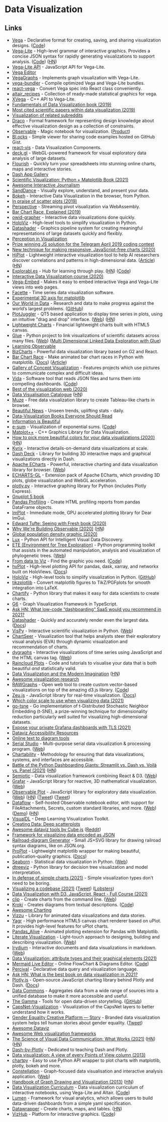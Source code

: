 # Data Visualization

## Links

- [Vega](http://vega.github.io/) - Declarative format for creating, saving, and sharing visualization designs. ([Code](https://github.com/vega/vega))
- [Vega-Lite](https://vega.github.io/vega-lite/) - High-level grammar of interactive graphics. Provides a concise JSON syntax for rapidly generating visualizations to support analysis. ([Code](https://github.com/vega/vega-lite)) ([HN](https://news.ycombinator.com/item?id=24937954))
- [Vega-Lite API](https://github.com/vega/vega-lite-api) - JavaScript API for Vega-Lite.
- [Vega Editor](https://vega.github.io/editor/#/)
- [VegaGraphs](https://github.com/JuliaGraphs/VegaGraphs.jl) - Implements graph visualization with Vega-Lite.
- [vega-bundler](https://github.com/vega/vega-bundler) - Compile optimized Vega and Vega-Lite bundles.
- [react-vega](https://github.com/vega/react-vega) - Convert Vega spec into React class conveniently.
- [altair_recipes](https://github.com/piccolbo/altair_recipes) - Collection of ready-made statistical graphics for vega.
- [XVega](https://github.com/QuantStack/xvega) - C++ API to Vega-Lite.
- [Fundamentals of Data Visualization book (2019)](https://serialmentor.com/dataviz/)
- [Most cited scientific papers within data visualization (2019)](https://www.reddit.com/r/dataisbeautiful/comments/am2xk4/most_cited_scientific_papers_within_data/)
- [Visualization of related subreddits](https://github.com/anvaka/sayit)
- [Draco](https://github.com/uwdata/draco) - Formal framework for representing design knowledge about effective visualization design as a collection of constraints.
- [Observable](https://observablehq.com/) - Magic notebook for visualization. ([Product](https://observablehq.com/product))
- [Bl.ocks](https://bl.ocks.org/) - Simple viewer for sharing code examples hosted on GitHub Gist.
- [react-vis](https://github.com/uber/react-vis) - Data Visualization Components.
- [deck.gl](https://deck.gl/#/) - WebGL-powered framework for visual exploratory data analysis of large datasets.
- [Flourish](https://flourish.studio/) - Quickly turn your spreadsheets into stunning online charts, maps and interactive stories.
- [Dash App Gallery](https://dash-gallery.plotly.host/Portal/)
- [Scientific Visualization: Python + Matplotlib Book (2021)](https://github.com/rougier/scientific-visualization-book)
- [Awesome Interactive Journalism](https://github.com/wbkd/awesome-interactive-journalism)
- [SandDance](https://github.com/microsoft/SandDance) - Visually explore, understand, and present your data.
- [Bokeh](https://github.com/bokeh/bokeh) - Interactive Data Visualization in the browser, from Python.
- [In praise of scatter plots (2019)](https://johnwickerson.wordpress.com/2019/10/22/scatter-plots/)
- [Perspective](https://github.com/finos/perspective/) - Streaming pivot visualization via WebAssembly.
- [Bar Chart Race, Explained (2019)](https://observablehq.com/@d3/bar-chart-race-explained)
- [owid-grapher](https://github.com/owid/owid-grapher) - Interactive data visualizations done quickly.
- [HoloViz](http://holoviz.org/) - High-level tools to simplify visualization in Python.
- [Datashader](https://datashader.org/) - Graphics pipeline system for creating meaningful representations of large datasets quickly and flexibly.
- [Perception in Visualization](https://www.csc2.ncsu.edu/faculty/healey/PP/index.html)
- [Prize winning JS solution for the Telegram April 2019 coding contest](https://github.com/Finesse/telegram-chart)
- [New technique for making responsive, JavaScript-free charts (2020)](https://dev.to/richharris/a-new-technique-for-making-responsive-javascript-free-charts-gmp)
- [HiPlot](https://github.com/facebookresearch/hiplot) - Lightweight interactive visualization tool to help AI researchers discover correlations and patterns in high-dimensional data. ([Article](https://ai.facebook.com/blog/hiplot-high-dimensional-interactive-plots-made-easy/)) ([HN](https://news.ycombinator.com/item?id=22270727))
- [Explorabl.es](https://explorabl.es/) - Hub for learning through play. ([HN](https://news.ycombinator.com/item?id=22368323)) ([Code](https://github.com/explorableexplanations/explorableexplanations.github.io))
- [Interactive Data Visualization course (2020)](http://vis.csail.mit.edu/classes/6.894/)
- [Vega-Embed](https://github.com/vega/vega-embed) - Makes it easy to embed interactive Vega and Vega-Lite views into web pages.
- [Facette](https://github.com/facette/facette) - Time series data visualization software.
- [Experimental 3D axis for matplotlib](https://github.com/rougier/matplotlib-3d)
- [Our World in Data](https://ourworldindata.org/) - Research and data to make progress against the world’s largest problems. ([GitHub](https://github.com/owid))
- [PlotJuggler](https://github.com/facontidavide/PlotJuggler) - QT5 based application to display time series in plots, using an intuitive "drag and drop" interface. ([Web](https://plotjuggler.io/)) ([HN](https://news.ycombinator.com/item?id=25357714))
- [Lightweight Charts](https://github.com/tradingview/lightweight-charts) - Financial lightweight charts built with HTML5 canvas.
- [Glue](https://github.com/glue-viz/glue) - Python project to link visualizations of scientific datasets across many files. ([Web](http://glueviz.org/index.html)) ([Multi Dimensional Linked Data Exploration with Glue](https://www.youtube.com/watch?v=TkMZ9gZ8xtk))
- [Learning Observable](https://www.youtube.com/playlist?list=PLOHIJAFwtkEfEsafMd9BY3KWsRrz7FV5e)
- [BizCharts](https://github.com/alibaba/BizCharts) - Powerful data visualization library based on G2 and React.
- [Bar Chart Race](https://github.com/dexplo/bar_chart_race/) - Make animated bar chart races in Python with matplotlib. ([Docs](https://www.dexplo.org/bar_chart_race/)) ([Article](https://www.dunderdata.com/blog/official-release-of-bar_chart_race-a-python-package-for-creating-animated-bar-chart-races))
- [Gallery of Concept Visualization](http://conceptviz.github.io/#/e30=) - Features projects which use pictures to communicate complex and difficult ideas.
- [Vida](https://vida.io/) - Software tool that reads JSON files and turns them into compelling dashboards. ([Code](https://github.com/vidalab/vida))
- [Best of the visualization web (2020)](https://www.visualisingdata.com/2020/07/best-of-the-visualisation-web-april-2020/)
- [Data Visualisation Catalogue](https://datavizcatalogue.com/index.html) ([HN](https://news.ycombinator.com/item?id=23915694))
- [Muze](https://muzejs.org/) - Free data visualization library to create Tableau-like charts in browser.
- [Beautiful News](https://informationisbeautiful.net/beautifulnews/) - Unseen trends, uplifting stats - daily.
- [Data-Visualization Books Everyone Should Read](https://informationisbeautiful.net/visualizations/dataviz-books/)
- [Information is Beautiful](https://informationisbeautiful.net/)
- [e-sum](https://anvaka.github.io/e-sum/) - Visualization of exponential sums. ([Code](https://github.com/anvaka/e-sum))
- [Matplot++](https://github.com/alandefreitas/matplotplusplus) - C++ Graphics Library for Data Visualization.
- [How to pick more beautiful colors for your data visualizations (2020)](https://blog.datawrapper.de/beautifulcolors/) ([HN](https://news.ycombinator.com/item?id=24391049))
- [Kyrix](https://github.com/tracyhenry/Kyrix) - Interactive details-on-demand data visualizations at scale.
- [Dash Deck](https://github.com/plotly/dash-deck) - Library for building 3D interactive maps and graphical visualizations directly in Dash.
- [Apache ECharts](https://github.com/apache/incubator-echarts) - Powerful, interactive charting and data visualization library for browser. ([Web](https://echarts.apache.org/en/index.html))
- [ECHARTS-GL](https://github.com/ecomfe/echarts-gl) - Extension pack of Apache ECharts, which providing 3D plots, globe visualization and WebGL acceleration.
- [plotly.py](https://github.com/plotly/plotly.py) - Interactive graphing library for Python (includes Plotly Express).
- [Gnuplot 5 book](https://alogus.com/g5script/gnuplot5/)
- [Pandas Profiling](https://github.com/pandas-profiling/pandas-profiling) - Create HTML profiling reports from pandas DataFrame objects.
- [ImPlot](https://github.com/epezent/implot) - Immediate mode, GPU accelerated plotting library for Dear ImGui.
- [Edward Tufte: Seeing with Fresh book (2020)](https://www.edwardtufte.com/tufte/seeing-with-fresh-eyes)
- [Why We're Building Observable (2020)](https://observablehq.com/@observablehq/why-were-building-observable) ([HN](https://news.ycombinator.com/item?id=25161409))
- [Global population density graphic (2020)](https://twitter.com/undertheraedar/status/1332733136715780096)
- [Lux](https://github.com/lux-org/lux) - Python API for Intelligent Visual Data Discovery.
- [ETE (Environment for Tree Exploration)](https://github.com/etetoolkit/ete) - Python programming toolkit that assists in the automated manipulation, analysis and visualization of phylogenetic trees. ([Web](http://etetoolkit.org/))
- [From data to Viz](https://www.data-to-viz.com/) - Find the graphic you need. ([Code](https://github.com/holtzy/data_to_viz))
- [hvPlot](https://github.com/holoviz/hvplot) - High-level plotting API for pandas, dask, xarray, and networkx built on HoloViews. ([Docs](https://hvplot.holoviz.org/))
- [HoloViz](https://holoviz.org/) - High-level tools to simplify visualization in Python. ([GitHub](https://github.com/holoviz))
- [tikzplotlib](https://github.com/nschloe/tikzplotlib) - Convert matplotlib figures to TikZ/PGFplots for smooth integration into LaTeX.
- [Chartify](https://github.com/spotify/chartify) - Python library that makes it easy for data scientists to create charts.
- [G6](https://github.com/antvis/G6) - Graph Visualization Framework in TypeScript.
- [Ask HN: What low-code “dashboarding“ SaaS would you recommend in 2021?](https://news.ycombinator.com/item?id=25579379)
- [Datashader](https://github.com/holoviz/datashader) - Quickly and accurately render even the largest data. ([Docs](https://datashader.org/))
- [VisPy](https://github.com/vispy/vispy) - Interactive scientific visualization in Python. ([Web](http://vispy.org/))
- [ChartSeer](https://github.com/jeffjianzhao/ChartSeer) - Visualization tool that helps analysts steer their exploratory visual analysis (EVA) through dynamic visualization and recommendation of charts.
- [dygraphs](https://github.com/danvk/dygraphs) - Interactive visualizations of time series using JavaScript and the HTML canvas tag. ([Web](https://dygraphs.com/))
- [Raincloud Plots](https://github.com/RainCloudPlots/RainCloudPlots) - Code and tutorials to visualise your data that is both beautiful _and_ statistically valid.
- [Data Visualization and the Modern Imagination](https://exhibits.stanford.edu/dataviz/) ([HN](https://news.ycombinator.com/item?id=25916646))
- [Awesome visualization research](https://github.com/mathisonian/awesome-visualization-research)
- [RAWGraphs](https://rawgraphs.io/) - Open web tool to create custom vector-based visualizations on top of the amazing d3.js library. ([Code](https://github.com/rawgraphs/rawgraphs-app))
- [Zeu.js](https://github.com/shzlw/zeu) - JavaScript library for real-time visualization. ([Docs](https://shzlw.github.io/zeu/docs/introduction.html))
- [Which color scale to use when visualizing data (2021)](https://blog.datawrapper.de/which-color-scale-to-use-in-data-vis/)
- [go-tsne](https://github.com/danaugrs/go-tsne) - Go implementation of t-Distributed Stochastic Neighbor Embedding (t-SNE), a prize-winning technique for dimensionality reduction particularly well suited for visualizing high-dimensional datasets.
- [Expose your private Grafana dashboards with TLS (2021)](https://blog.alexellis.io/expose-grafana-dashboards/)
- [Dataviz Accessibility Resources](https://github.com/dataviza11y/resources)
- [Online text to diagram tools](https://xosh.org/text-to-diagram/)
- [Serial Studio](https://github.com/Serial-Studio/Serial-Studio) - Multi-purpose serial data visualization & processing program. ([Web](https://www.alex-spataru.com/serial-studio.html))
- [Chartability](https://chartability.fizz.studio/) - Methodology for ensuring that data visualizations, systems, and interfaces are accessible.
- [Battle of the Python Dashboarding Giants: Streamlit vs. Dash vs. Voilà vs. Panel (2021)](https://medium.datadriveninvestor.com/streamlit-vs-dash-vs-voil%C3%A0-vs-panel-battle-of-the-python-dashboarding-giants-177c40b9ea57) ([HN](https://news.ycombinator.com/item?id=26842510))
- [Semiotic](https://github.com/nteract/semiotic) - Data visualization framework combining React & D3. ([Web](https://semiotic.nteract.io/))
- [Grafar](https://github.com/thoughtspile/grafar) - JavaScript library for reactive, 3D mathematical visualization. ([Web](https://thoughtspile.github.io/grafar/#/))
- [Observable Plot](https://github.com/observablehq/plot) - JavaScript library for exploratory data visualization. ([Web](https://observablehq.com/@observablehq/plot)) ([HN](https://news.ycombinator.com/item?id=27036768)) ([Tweet](https://twitter.com/FrankElavsky/status/1389961152545890308)) ([Tweet](https://twitter.com/simonw/status/1389615048880914437))
- [Dataflow](https://github.com/asg017/dataflow) - Self-hosted Observable notebook editor, with support for FileAttachments, Secrets, custom standard libraries, and more. ([Web](https://alexgarcia.xyz/dataflow/)) ([Demo](https://observablehq.com/@asg017/introducing-dataflow)) ([HN](https://news.ycombinator.com/item?id=27145515))
- [VisualDL](https://github.com/PaddlePaddle/VisualDL) - Deep Learning Visualization Toolkit.
- [Creating Data: Deep scatterplots](http://creatingdata.us/techne/deep_scatterplots/#)
- [Awesome dataviz tools by Cube.js](https://awesome.cube.dev/) ([Reddit](https://www.reddit.com/r/programming/comments/o7poas/opensource_list_of_data_visualization_tools/))
- [Framework for visualizing data encoded as JSON](https://github.com/hediet/visualization)
- [Railroad-diagram Generator](https://github.com/tabatkins/railroad-diagrams) - Small JS+SVG library for drawing railroad syntax diagrams, like on JSON.org.
- [ProPlot](https://github.com/lukelbd/proplot) - Lightweight matplotlib wrapper for making beautiful, publication-quality graphics. ([Docs](https://proplot.readthedocs.io/en/latest/))
- [Seaborn](https://github.com/mwaskom/seaborn) - Statistical data visualization in Python. ([Web](https://seaborn.pydata.org/))
- [dtreeviz](https://github.com/parrt/dtreeviz) - Python library for decision tree visualization and model interpretation.
- [In defense of simple charts (2021)](https://blog.datawrapper.de/in-defense-of-simple-charts/) - Simple visualization types don’t need to be boring.
- [Visualizing a codebase (2021)](https://octo.github.com/projects/repo-visualization) ([Tweet](https://twitter.com/Wattenberger/status/1423259472919674882)) ([Lobsters](https://lobste.rs/s/ipghop/visualizing_codebase))
- [Data Visualization with D3, JavaScript, React - Full Course (2021)](https://www.youtube.com/watch?v=2LhoCfjm8R4)
- [clip](https://github.com/asmuth/clip) - Create charts from the command line. ([Web](https://clip-lang.org/))
- [Kroki](https://kroki.io/) - Creates diagrams from textual descriptions. ([Code](https://github.com/yuzutech/kroki))
- [Awesome Charting](https://github.com/zingchart/awesome-charting)
- [Vizzu](https://github.com/vizzuhq/vizzu-lib) - Library for animated data visualizations and data stories.
- [Yagr](https://github.com/yandex-cloud/yagr) - High performance HTML5 canvas chart renderer based on uPlot. It provides high-level features for uPlot charts.
- [Pandas_Alive](https://github.com/JackMcKew/pandas_alive) - Animated plotting extension for Pandas with Matplotlib.
- [Literate Visualization](https://github.com/gicentre/litvis) - Light-touch approach to designing, building and describing visualization. ([Web](https://www.gicentre.net/litvis))
- [Irydium](https://github.com/irydium/irydium) - Interactive documents and data visualizations in markdown. ([Web](https://irydium.dev/))
- [Data Visualization: attribute types and their graphical elements (2021)](https://robertodip.com/blog/data-visualization-marks-and-channels/)
- [Mermaid Live Editor](https://mermaid.live/) - Online FlowChart & Diagrams Editor. ([Code](https://github.com/mermaid-js/mermaid-live-editor))
- [Percival](https://github.com/ekzhang/percival) - Declarative data query and visualization language.
- [Ask HN: What is the best book on data visualization in 2021?](https://news.ycombinator.com/item?id=29457470)
- [Plotly.js](https://github.com/plotly/plotly.js) - Open-source JavaScript charting library behind Plotly and Dash. ([Docs](https://plotly.com/javascript/))
- [Data Commons](https://datacommons.org/) - Aggregates data from a wide range of sources into a unified database to make it more accessible and useful.
- [The Gamma](https://thegamma.net/) - Tools for open data-driven storytelling. ([GitHub](https://github.com/the-gamma))
- [CapsNet-Visualization](https://github.com/bourdakos1/CapsNet-Visualization) - Visualization of the CapsNet layers to better understand how it works.
- [Gender Equality Creative Platform — Story](https://www.pentagram.com/work/gender-equality-creative-platform/story) - Branded data visualization system helps tell human stories about gender equality. ([Tweet](https://twitter.com/giorgialupi/status/1470444914840326146))
- [Awesome Dataviz](https://github.com/javierluraschi/awesome-dataviz)
- [Awesome Web visualization frameworks](https://github.com/DrasticData/awesome-web-visualization-frameworks)
- [The Science of Visual Data Communication: What Works (2021)](https://journals.sagepub.com/stoken/default+domain/10.1177%2F15291006211051956-FREE/full#.YbpbbYlu2Xw.twitter) ([HN](https://news.ycombinator.com/item?id=29621782)) ([HN](https://news.ycombinator.com/item?id=29742125))
- [Dash-by-Plotly](https://github.com/Coding-with-Adam/Dash-by-Plotly) - Dedicated to teaching Dash and Plotly.
- [Data visualization: A view of every Points of View column (2013)](http://blogs.nature.com/methagora/2013/07/data-visualization-points-of-view.html)
- [chartpy](https://github.com/cuemacro/chartpy) - Easy to use Python API wrapper to plot charts with matplotlib, plotly, bokeh and more.
- [Constellation](https://github.com/constellation-app/constellation) - Graph-focused data visualisation and interactive analysis application. ([Web](https://www.constellation-app.com/))
- [Handbook of Graph Drawing and Visualization (2013)](https://cs.brown.edu/people/rtamassi/gdhandbook/) ([HN](https://news.ycombinator.com/item?id=29734063))
- [Data Visualization Curriculum](https://uwdata.github.io/visualization-curriculum/intro.html) - Data visualization curriculum of interactive notebooks, using Vega-Lite and Altair. ([Code](https://github.com/uwdata/visualization-curriculum))
- [Lumen](https://github.com/holoviz/lumen) - Framework for visual analytics, which allows users to build data-driven dashboards from a simple yaml specification.
- [Datawrapper](https://www.datawrapper.de/) - Create charts, maps, and tables. ([HN](https://news.ycombinator.com/item?id=30218793))
- [VizHub](https://vizhub.com/) - Platform for interactive graphics. ([Code](https://github.com/vizhub-core/vizhub))
